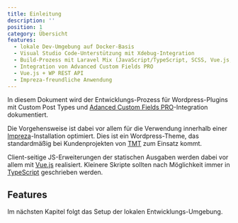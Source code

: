 ```yaml
---
title: Einleitung
description: ''
position: 1
category: Übersicht
features:
  - lokale Dev-Umgebung auf Docker-Basis
  - Visual Studio Code-Unterstützung mit Xdebug-Integration
  - Build-Prozess mit Laravel Mix (JavaScript/TypeScript, SCSS, Vue.js, etc.)
  - Integration von Advanced Custom Fields PRO
  - Vue.js + WP REST API
  - Impreza-freundliche Anwendung
---
```


In diesem Dokument wird der Entwicklungs-Prozess für Wordpress-Plugins mit Custom Post Types und [Adanced Custom Fields PRO](https://www.advancedcustomfields.com/)-Integration dokumentiert.

Die Vorgehensweise ist dabei vor allem für die Verwendung innerhalb einer [Impreza](http://impreza-landing.us-themes.com/)-Installation optimiert. Dies ist ein Wordpress-Theme, das standardmäßig bei Kundenprojekten von [TMT](https://www.tmt.de/) zum Einsatz kommt.

Client-seitige JS-Erweiterungen der statischen Ausgaben werden dabei vor allem mit [Vue.js](https://vuejs.org/) realisiert. Kleinere Skripte sollten nach Möglichkeit immer in [TypeScript](https://www.typescriptlang.org/) geschrieben werden.

## Features

<list :items="features"></list>

Im nächsten Kapitel folgt das Setup der lokalen Entwicklungs-Umgebung.
